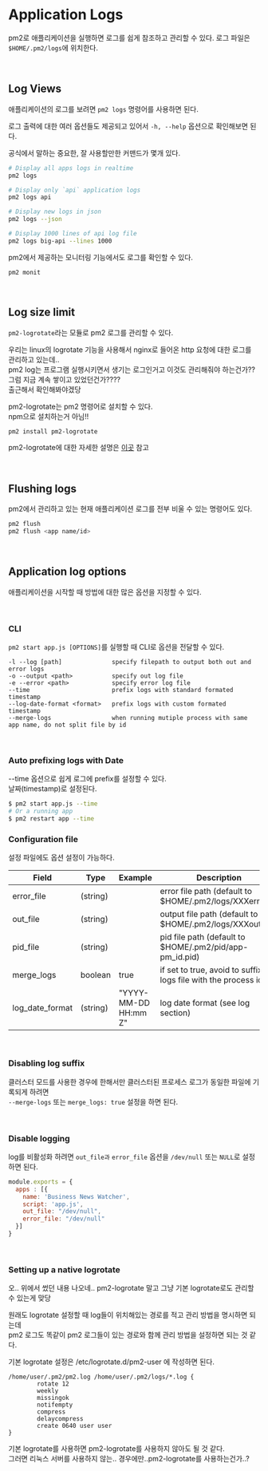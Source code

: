 # Application Logs

pm2로 애플리케이션을 실행하면 로그를 쉽게 참조하고 관리할 수 있다.
로그 파일은 `$HOME/.pm2/logs`에 위치한다.

<br />

## Log Views
애플리케이션의 로그를 보려면 `pm2 logs` 명령어를 사용하면 된다.

로그 출력에 대한 여러 옵션들도 제공되고 있어서 `-h, --help` 옵션으로 확인해보면 된다.

공식에서 말하는 중요한, 잘 사용할만한 커맨드가 몇개 있다.
```bash
# Display all apps logs in realtime
pm2 logs

# Display only `api` application logs
pm2 logs api

# Display new logs in json
pm2 logs --json

# Display 1000 lines of api log file
pm2 logs big-api --lines 1000
```

pm2에서 제공하는 모니터링 기능에서도 로그를 확인할 수 있다.
```
pm2 monit
```

<br />

## Log size limit
`pm2-logrotate`라는 모듈로 pm2 로그를 관리할 수 있다.

우리는 linux의 logrotate 기능을 사용해서 nginx로 들어온 http 요청에 대한 로그를 관리하고 있는데..<br />
pm2 log는 프로그램 실행시키면서 생기는 로그인거고 이것도 관리해줘야 하는건가??<br />
그럼 지금 계속 쌓이고 있었던건가????<br />
출근해서 확인해봐야겠당

pm2-logrotate는 pm2 명령어로 설치할 수 있다.<br />
npm으로 설치하는거 아님!!
```bash
pm2 install pm2-logrotate
```

pm2-logrotate에 대한 자세한 설명은 [이곳](https://github.com/keymetrics/pm2-logrotate#configure) 참고

<br />

## Flushing logs
pm2에서 관리하고 있는 현재 애플리케이션 로그를 전부 비울 수 있는 명령어도 있다.

```bash
pm2 flush
pm2 flush <app name/id>
```

<br />

## Application log options
애플리케이션을 시작할 때 방법에 대한 많은 옵션을 지정할 수 있다.

<br />

### CLI
`pm2 start app.js [OPTIONS]`를 실행할 때 CLI로 옵션을 전달할 수 있다.

```
-l --log [path]              specify filepath to output both out and error logs
-o --output <path>           specify out log file
-e --error <path>            specify error log file
--time                       prefix logs with standard formated timestamp
--log-date-format <format>   prefix logs with custom formated timestamp
--merge-logs                 when running mutiple process with same app name, do not split file by id
```

<br />

### Auto prefixing logs with Date
--time 옵션으로 쉽게 로그에 prefix를 설정할 수 있다.<br />
날짜(timestamp)로 설정된다.

```bash
$ pm2 start app.js --time
# Or a running app
$ pm2 restart app --time
```

### Configuration file
설정 파일에도 옵션 설정이 가능하다.<br />

|Field|Type|Example|Description|
|---|---|---|---|
|error_file|(string)||error file path (default to $HOME/.pm2/logs/XXXerr.log)|
|out_file|(string)||output file path (default to $HOME/.pm2/logs/XXXout.log)|
|pid_file|(string)||pid file path (default to $HOME/.pm2/pid/app-pm_id.pid)|
|merge_logs|boolean|true|if set to true, avoid to suffix logs file with the process id|
|log_date_format|(string)|"YYYY-MM-DD HH:mm Z"|log date format (see log section)|

<br />

### Disabling log suffix

클러스터 모드를 사용한 경우에 한해서만 클러스터된 프로세스 로그가 동일한 파일에 기록되게 하려면<br />
`--merge-logs` 또는 `merge_logs: true` 설정을 하면 된다.

<br />

### Disable logging
log를 비활성화 하려면 `out_file과` `error_file` 옵션을 `/dev/null` 또는 `NULL`로 설정하면 된다.

```js
module.exports = {
  apps : [{
    name: 'Business News Watcher',
    script: 'app.js',
    out_file: "/dev/null",
    error_file: "/dev/null"
  }]
}
```
<br />

### Setting up a native logrotate
오.. 위에서 썼던 내용 나오네..
pm2-logrotate 말고 그냥 기본 logrotate로도 관리할 수 있는게 맞당

원래도 logrotate 설정할 때 log들이 위치해있는 경로를 적고 관리 방법을 명시하면 되는데<br />
pm2 로그도 똑같이 pm2 로그들이 있는 경로와 함께 관리 방법을 설정하면 되는 것 같다.

기본 logrotate 설정은 /etc/logrotate.d/pm2-user 에 작성하면 된다.

```
/home/user/.pm2/pm2.log /home/user/.pm2/logs/*.log {
        rotate 12
        weekly
        missingok
        notifempty
        compress
        delaycompress
        create 0640 user user
}
```
기본 logrotate를 사용하면 pm2-logrotate를 사용하지 않아도 될 것 같다.<br />
그러면 리눅스 서버를 사용하지 않는.. 경우에만..pm2-logrotate를 사용하는건가..?
